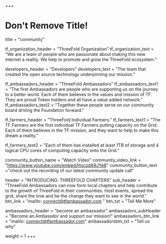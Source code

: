 +++
# Don't Remove Title!

title = "community"

tf_organization_header = "ThreeFold Organization"
tf_organization_text = "We are a team of people who are passionate about making this new internet a reality. We help to promote and grow the ThreeFold ecosystem."

developers_header = "Developers"
developers_text = "The team that created the open source technology underpinning our mission."

tf_ambassadors_header = "ThreeFold Ambassadors"
tf_ambassadors_text1 = "The first Ambassadors are people who are supporting us on the journey to a better world. Each of them believes in the values and mission of TF. They are proud Token holders and all have a value added network."
tf_ambassadors_text2 = "Together these people serve on our community board driving the Foundation forward."

tf_farmers_header = "ThreeFold Individual Farmers."
tf_farmers_text1 = "The TF Farmers are the first individual TF Farmers putting capacity on the Grid. Each of them believes in the TF mission, and they want to help to make this dream a reality."

tf_farmers_text2 = "Each of them has installed at least 1TB of storage and 4 logical CPU cores of computing capacity onto the Grid."

community_button_name = "Watch Video"
community_video_link = "https://www.youtube.com/embed/HuczdA9JYe8"
community_button_text ="check out the recording of our latest community update call"

header = "INTRODUCING: THREEFOLD CHAPTERS"
sub_header = "ThreeFold Ambassadors can now form local chapters and help contribute to the growth of ThreeFold in their communities. Host events, spread the grid, share the love and be the change they want to see in the world."
btn_link = "mailto: connect@tfambassador.com "
btn_txt = "Tell Me More"

ambassadors_header = "become an ambassador"
ambassadors_subHeader = "Become an.Ambassdor and support our mission!"
ambassadors_btn_link = "mailto: connect@tfambassador.com"
ambassadorsbtn_txt = "Tell us why"

weight = 1
+++
